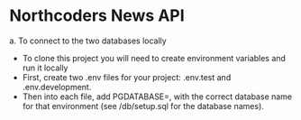 # Northcoders News API

a. To connect to the two databases locally 
- To clone this project you will need to create environment variables and run it locally
- First, create two .env files for your project: .env.test and .env.development. 
- Then into each file, add PGDATABASE=, with the correct database name for that environment (see /db/setup.sql for the database names). 